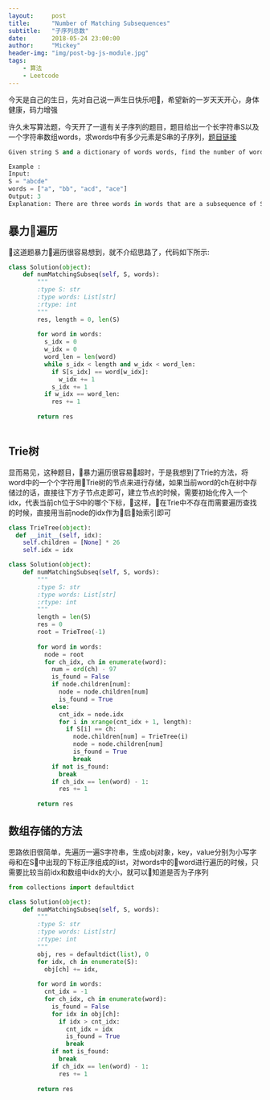 ```yaml
---
layout:     post
title:      "Number of Matching Subsequences"
subtitle:   "子序列总数"
date:       2018-05-24 23:00:00
author:     "Mickey"
header-img: "img/post-bg-js-module.jpg"
tags:
    - 算法
    - Leetcode
---
```


今天是自己的生日，先对自己说一声生日快乐吧🎂，希望新的一岁天天开心，身体健康，码力增强

许久未写算法题，今天开了一道有关子序列的题目，题目给出一个长字符串S以及一个字符串数组words，求words中有多少元素是S串的子序列，[题目链接](https://leetcode.com/problems/number-of-matching-subsequences/description/)

```python
Given string S and a dictionary of words words, find the number of words[i] that is a subsequence of S.

Example :
Input: 
S = "abcde"
words = ["a", "bb", "acd", "ace"]
Output: 3
Explanation: There are three words in words that are a subsequence of S: "a", "acd", "ace".
```

## 暴力遍历

这道题暴力遍历很容易想到，就不介绍思路了，代码如下所示:

```python
class Solution(object):
    def numMatchingSubseq(self, S, words):
        """
        :type S: str
        :type words: List[str]
        :rtype: int
        """
        res, length = 0, len(S)
        
        for word in words:
          s_idx = 0
          w_idx = 0
          word_len = len(word)
          while s_idx < length and w_idx < word_len:
            if S[s_idx] == word[w_idx]:
              w_idx += 1
            s_idx += 1
          if w_idx == word_len:
            res += 1
        
        return res
          
```

## Trie树

显而易见，这种题目，暴力遍历很容易超时，于是我想到了Trie的方法，将word中的一个个字符用Trie树的节点来进行存储，如果当前word的ch在树中存储过的话，直接往下方子节点走即可，建立节点的时候，需要初始化传入一个idx，代表当前ch位于S中的哪个下标，这样，在Trie中不存在而需要遍历查找的时候，直接用当前node的idx作为启始索引即可

```python
class TrieTree(object):
  def __init__(self, idx):
    self.children = [None] * 26
    self.idx = idx

class Solution(object):
    def numMatchingSubseq(self, S, words):
        """
        :type S: str
        :type words: List[str]
        :rtype: int
        """
        length = len(S)
        res = 0
        root = TrieTree(-1)
        
        for word in words:
          node = root
          for ch_idx, ch in enumerate(word):
            num = ord(ch) - 97
            is_found = False
            if node.children[num]:
              node = node.children[num]
              is_found = True
            else:
              cnt_idx = node.idx
              for i in xrange(cnt_idx + 1, length):
                if S[i] == ch:
                  node.children[num] = TrieTree(i)
                  node = node.children[num]
                  is_found = True
                  break
            if not is_found:
              break
            if ch_idx == len(word) - 1:
              res += 1
          
        return res
```

## 数组存储的方法

思路依旧很简单，先遍历一遍S字符串，生成obj对象，key，value分别为小写字母和在S中出现的下标正序组成的list，对words中的word进行遍历的时候，只需要比较当前idx和数组中idx的大小，就可以知道是否为子序列

```python
from collections import defaultdict

class Solution(object):
    def numMatchingSubseq(self, S, words):
        """
        :type S: str
        :type words: List[str]
        :rtype: int
        """
        obj, res = defaultdict(list), 0
        for idx, ch in enumerate(S):
          obj[ch] += idx,
        
        for word in words:
          cnt_idx = -1
          for ch_idx, ch in enumerate(word):
            is_found = False
            for idx in obj[ch]:
              if idx > cnt_idx:
                cnt_idx = idx
                is_found = True
                break
            if not is_found:
              break
            if ch_idx == len(word) - 1:
              res += 1
        
        return res
```
